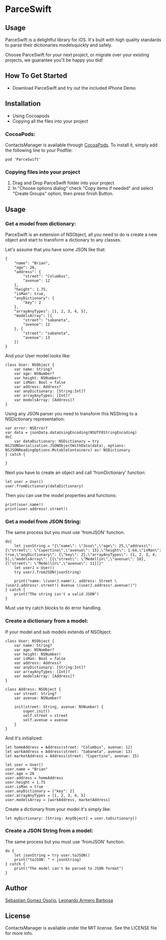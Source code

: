 # ParceSwift

## Usage

ParceSwift is a delightful library for iOS. It's built with high quality standards to parse their dictionaries modelsquickly and safely.

Choose ParceSwift for your next project, or migrate over your existing projects, we guarantee you'll be happy you did!

## How To Get Started

* Download ParceSwift and try out the included iPhone Demo

## Installation

* Using Cocoapods
* Copying all the files into your project

### CocoaPods:
ContactsManager is available through [CocoaPods](http://cocoapods.org). To install
it, simply add the following line to your Podfile:

    pod 'ParceSwift'

### Copying files into your project

1. Drag and Drop ParceSwift folder into your project
2. In "Choose options dialog" check "Copy items if needed" and select "Create Groups" option, then press finish Button.

## Usage

### Get a model from dictionary:

ParceSwift is an extension of NSObject, all you need to do is create a new object and start to transform a dictionary to any classes.

Let's assume that you have some JSON like that:
```
{
    "name": "Brian",
    "age": 26,
    "address": {
        "street": "Columbus",
        "avenue": 12
    },
    "height": 1.75,
    "isMan": true,
    "anyDictionary": {
        "key": 2
    },
    "arrayAnyTypes": [1, 2, 3, 4, 5],
    "modelsArray": [{
        "street": "sabaneta",
        "avenue": 12
    }, {
        "street": "sabaneta",
        "avenue": 13
    }]
}
```

And your User model looks like:
```
class User: NSObject {
    var name: String?
    var age: NSNumber?
    var height: NSNumber!
    var isMan: Bool = false
    var address: Address?
    var anyDictionary: [String:Int]?
    var arrayAnyTypes: [Int]?
    var modelsArray: [Address]?
}
```

Using any JSON parser you need to transform this NSString to a NSDictionary representation:
```
var error: NSError?
var data = jsonData.dataUsingEncoding(NSUTF8StringEncoding)
do{
    var dataDictionary: NSDictionary = try NSJSONSerialization.JSONObjectWithData(data!, options: NSJSONReadingOptions.MutableContainers) as! NSDictionary
} catch {
    
}
```

Next you have to create an object and call 'fromDictionary' function:
```
let user = User()
user.fromDictionary(dataDictionary)
```

Then you can use the model properties and functions:
```
print(user.name!)
print(user.address!.street!)
```

### Get a model from JSON String:

The same process but you must use 'fromJSON' function.

```
do{
    let jsonString = "{\"name\": \"Jose\",\"age\": 25,\"address\": {\"street\": \"Cupertino\",\"avenue\": 15},\"height\": 1.64,\"isMan\": true,\"anyDictionary\": {\"key\": 2},\"arrayAnyTypes\": [1, 2, 3, 4, 5],\"modelsArray\": [{\"street\": \"Medellín\",\"avenue\": 10}, {\"street\": \"Medellín\",\"avenue\": 11}]}"
    let userJ = User()
    try userJ.fromJSON(jsonString)

    print("name: \(userJ.name!), address: Street \(userJ.address!.street!) Avenue \(userJ.address!.avenue!)")
} catch {
    print("The string isn't a valid JSON")
}
```

Must use try catch blocks to do error handling.


### Create a dictionary from a model:

If your model and sub models extends of NSObject:

```
class User: NSObject {
    var name: String?
    var age: NSNumber?
    var height: NSNumber!
    var isMan: Bool = false
    var address: Address?
    var anyDictionary: [String:Int]?
    var arrayAnyTypes: [Int]?
    var modelsArray: [Address]?
}
```

```
class Address: NSObject {
    var street: String?
    var avenue: NSNumber?
    
    init(street: String, avenue: NSNumber) {
        super.init()
        self.street = street
        self.avenue = avenue
    }
}
```

And it's initialized:

```
let homeAddress = Address(street: "Columbus", avenue: 12)
let workAddress = Address(street: "Sabaneta", avenue: 13)
let marketAddress = Address(street: "Cupertino", avenue: 15)

let user = User()
user.name = "Brian"
user.age = 26
user.address = homeAddress
user.height = 1.75
user.isMan = true
user.anyDictionary = ["key": 2]
user.arrayAnyTypes = [1, 2, 3, 4, 5]
user.modelsArray = [workAddress, marketAddress]
```

Create a dictionary from your model it's simply like:

```
let myDictionary: [String: AnyObject] = user.toDictionary()
```

### Create a JSON String from a model:

The same process but you must use 'fromJSON' function.
```
do {
    let jsonString = try user.toJSON()
    print("toJSON: " + jsonString)
} catch {
    print("The model can't be parsed to JSON format")
}
```

## Author

[Sebastian Gomez Osorio](https://github.com/sebastian989),
[Leonardo Armero Barbosa](https://github.com/xrax)

## License

ContactsManager is available under the MIT license. See the LICENSE file for more info.

